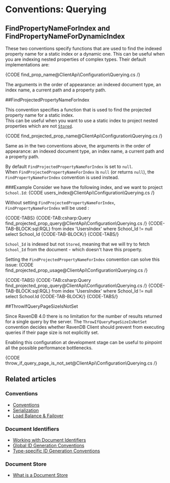 # Conventions: Querying

## FindPropertyNameForIndex and FindPropertyNameForDynamicIndex

These two conventions specify functions that are used to find the indexed property name for a static index or a dynamic one. This can be useful when you are indexing nested properties 
of complex types. Their default implementations are:

{CODE find_prop_name@ClientApi\Configuration\Querying.cs /}

The arguments in the order of appearance: an indexed document type, an index name, a current path and a property path.

##FindProjectedPropertyNameForIndex

This convention specifies a function that is used to find the projected property name for a static index.  
This can be useful when you want to use a static index to project nested properties which are not [`Stored`](../../indexes/storing-data-in-index).

{CODE find_projected_prop_name@ClientApi\Configuration\Querying.cs /}

Same as in the two conventions above, the arguments in the order of appearance: an indexed document type, an index name, a current path and a property path.

By default `FindProjectedPropertyNameForIndex` is set to `null`.  
When `FindProjectedPropertyNameForIndex` is `null` (or returns `null`), the `FindPropertyNameForIndex` convention is used instead.

###Example
Consider we have the following index, and we want to project `School.Id`:
{CODE users_index@ClientApi\Configuration\Querying.cs /}

Without setting `FindProjectedPropertyNameForIndex`, `FindPropertyNameForIndex` will be used :

{CODE-TABS}
{CODE-TAB:csharp:Query find_projected_prop_query@ClientApi\Configuration\Querying.cs /}
{CODE-TAB-BLOCK:sql:RQL}
from index 'UsersIndex'
where School_Id != null
select School_Id
{CODE-TAB-BLOCK/}
{CODE-TABS/}

`School_Id` is indexed but not `Stored`, meaning that we will try to
fetch `School_Id` from the document - which doesn't have this property.

Setting the `FindProjectedPropertyNameForIndex` convention can solve this issue:
{CODE find_projected_prop_usage@ClientApi\Configuration\Querying.cs /}

{CODE-TABS}
{CODE-TAB:csharp:Query find_projected_prop_query@ClientApi\Configuration\Querying.cs /}
{CODE-TAB-BLOCK:sql:RQL}
from index 'UsersIndex'
where School_Id != null
select School.Id
{CODE-TAB-BLOCK/}
{CODE-TABS/}

##ThrowIfQueryPageSizeIsNotSet

Since RavenDB 4.0 there is no limitation for the number of results returned for a single query by the server. The `ThrowIfQueryPageSizeIsNotSet` convention decides whether RavenDB Client
should prevent from executing queries if their page size is not explicitly set. 

Enabling this configuration at development stage can be useful to pinpoint all the possible performance bottlenecks.

{CODE throw_if_query_page_is_not_set@ClientApi\Configuration\Querying.cs /}

## Related articles

### Conventions

- [Conventions](../../client-api/configuration/conventions)
- [Serialization](../../client-api/configuration/serialization)
- [Load Balance & Failover](../../client-api/configuration/load-balance/overview)

### Document Identifiers

- [Working with Document Identifiers](../../client-api/document-identifiers/working-with-document-identifiers)
- [Global ID Generation Conventions](../../client-api/configuration/identifier-generation/global)
- [Type-specific ID Generation Conventions](../../client-api/configuration/identifier-generation/type-specific)

### Document Store

- [What is a Document Store](../../client-api/what-is-a-document-store)
